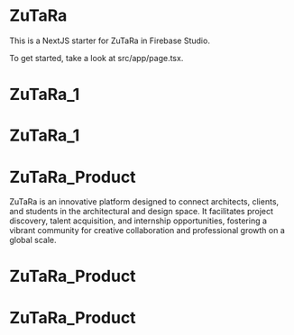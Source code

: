 
# ZuTaRa

This is a NextJS starter for ZuTaRa in Firebase Studio.

To get started, take a look at src/app/page.tsx.
# ZuTaRa_1
# ZuTaRa_1
# ZuTaRa_Product

ZuTaRa is an innovative platform designed to connect architects, clients, and students in the architectural and design space. It facilitates project discovery, talent acquisition, and internship opportunities, fostering a vibrant community for creative collaboration and professional growth on a global scale.
# ZuTaRa_Product
# ZuTaRa_Product
